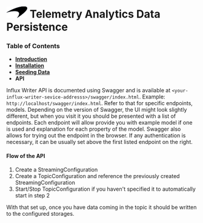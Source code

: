 # ![logo](/docs/branding.png) Telemetry Analytics Data Persistence

### Table of Contents
- [**Introduction**](/README.md)<br>
- [**Installation**](/docs/Installation.md)<br>
- [**Seeding Data**](/docs/SeedData.md)<br>
- **API**<br>

Influx Writer API is documented using Swagger and is available at ```<your-influx-writer-sevice-addresss>/swagger/index.html```. Example: ```http://localhost/swagger/index.html```. Refer to that for specific endpoints, models. 
Depending on the version of Swagger, the UI might look slightly different, but when you visit it you should be presented with a list of endpoints. Each endpoint will allow provide you with example model if one is used and explanation for each property of the model. Swagger also allows for trying out the endpoint in the browser. If any authentication is necessary, it can be usually set above the first listed endpoint on the right.

#### Flow of the API
1. Create a StreamingConfiguration 
2. Create a TopicConfiguration and reference the previously created StreamingConfiguration
3. Start/Stop TopicConfiguration if you haven't specified it to automatically start in step 2

With that set up, once you have data coming in the topic it should be written to the configured storages.